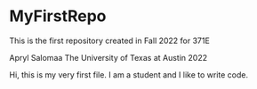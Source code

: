 # MyFirstRepo

This is the first repository created in Fall 2022 for 371E

Apryl Salomaa The University of Texas at Austin 2022

Hi, this is my very first file. I am a student and I like to write code.
